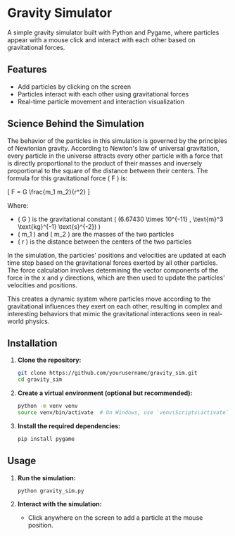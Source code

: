 # Gravity Simulator

A simple gravity simulator built with Python and Pygame, where particles appear with a mouse click and interact with each other based on gravitational forces.

## Features

- Add particles by clicking on the screen
- Particles interact with each other using gravitational forces
- Real-time particle movement and interaction visualization

## Science Behind the Simulation

The behavior of the particles in this simulation is governed by the principles of Newtonian gravity. According to Newton's law of universal gravitation, every particle in the universe attracts every other particle with a force that is directly proportional to the product of their masses and inversely proportional to the square of the distance between their centers. The formula for this gravitational force \( F \) is:

\[ F = G \frac{m_1 m_2}{r^2} \]

Where:
- \( G \) is the gravitational constant \( (6.67430 \times 10^{-11} \, \text{m}^3 \text{kg}^{-1} \text{s}^{-2}) \)
- \( m_1 \) and \( m_2 \) are the masses of the two particles
- \( r \) is the distance between the centers of the two particles

In the simulation, the particles' positions and velocities are updated at each time step based on the gravitational forces exerted by all other particles. The force calculation involves determining the vector components of the force in the x and y directions, which are then used to update the particles' velocities and positions.

This creates a dynamic system where particles move according to the gravitational influences they exert on each other, resulting in complex and interesting behaviors that mimic the gravitational interactions seen in real-world physics.


## Installation

1. **Clone the repository:**
    ```bash
    git clone https://github.com/yourusername/gravity_sim.git
    cd gravity_sim
    ```

2. **Create a virtual environment (optional but recommended):**
    ```bash
    python -m venv venv
    source venv/bin/activate  # On Windows, use `venv\Scripts\activate`
    ```

3. **Install the required dependencies:**
    ```bash
    pip install pygame
    ```

## Usage

1. **Run the simulation:**
    ```bash
    python gravity_sim.py
    ```

2. **Interact with the simulation:**
    - Click anywhere on the screen to add a particle at the mouse position.